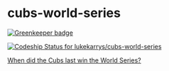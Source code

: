 # cubs-world-series

[![Greenkeeper badge](https://badges.greenkeeper.io/lukekarrys/cubs-world-series.svg)](https://greenkeeper.io/)

[ ![Codeship Status for lukekarrys/cubs-world-series](https://codeship.com/projects/46b3e0f0-3b2d-0134-5500-6a2ffde177dc/status?branch=master)](https://codeship.com/projects/166574)

[When did the Cubs last win the World Series?](http://cubsws.lukelov.es)
